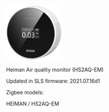 ![icon](icon.png)

Heiman Air quality monitor (HS2AQ-EM)

Updated in SLS firmware: 2021.07.16d1

Zigbee models:

HEIMAN / HS2AQ-EM
